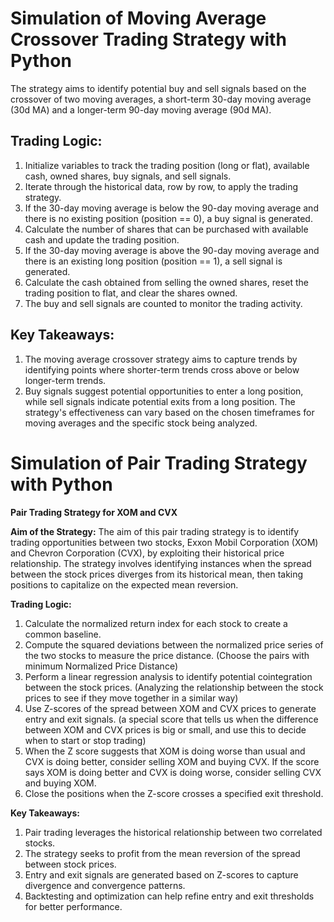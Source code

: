 # Simulation of Moving Average Crossover Trading Strategy with Python

The strategy aims to identify potential buy and sell signals based on the crossover of two moving averages, a short-term 30-day moving average (30d MA) and a longer-term 90-day moving average (90d MA).

## Trading Logic:

1. Initialize variables to track the trading position (long or flat), available cash, owned shares, buy signals, and sell signals.
2. Iterate through the historical data, row by row, to apply the trading strategy.
3. If the 30-day moving average is below the 90-day moving average and there is no existing position (position == 0), a buy signal is generated.
4. Calculate the number of shares that can be purchased with available cash and update the trading position.
5. If the 30-day moving average is above the 90-day moving average and there is an existing long position (position == 1), a sell signal is generated.
6. Calculate the cash obtained from selling the owned shares, reset the trading position to flat, and clear the shares owned.
7. The buy and sell signals are counted to monitor the trading activity.

## Key Takeaways:

1. The moving average crossover strategy aims to capture trends by identifying points where shorter-term trends cross above or below longer-term trends.
2. Buy signals suggest potential opportunities to enter a long position, while sell signals indicate potential exits from a long position.
The strategy's effectiveness can vary based on the chosen timeframes for moving averages and the specific stock being analyzed.



# Simulation of Pair Trading Strategy with Python

**Pair Trading Strategy for XOM and CVX**

**Aim of the Strategy:**
The aim of this pair trading strategy is to identify trading opportunities between two stocks, Exxon Mobil Corporation (XOM) and Chevron Corporation (CVX), by exploiting their historical price relationship. The strategy involves identifying instances when the spread between the stock prices diverges from its historical mean, then taking positions to capitalize on the expected mean reversion.

**Trading Logic:**
1. Calculate the normalized return index for each stock to create a common baseline.
2. Compute the squared deviations between the normalized price series of the two stocks to measure the price distance. (Choose the pairs with minimum Normalized Price Distance)
3. Perform a linear regression analysis to identify potential cointegration between the stock prices. (Analyzing the relationship between the stock prices to see if they move together in a similar way)
4. Use Z-scores of the spread between XOM and CVX prices to generate entry and exit signals. (a special score that tells us when the difference between XOM and CVX prices is big or small, and use this to decide when to start or stop trading)
5. When the Z score suggests that XOM is doing worse than usual and CVX is doing better, consider selling XOM and buying CVX. If the score says XOM is doing better and CVX is doing worse, consider selling CVX and buying XOM.
6. Close the positions when the Z-score crosses a specified exit threshold.

**Key Takeaways:**
1. Pair trading leverages the historical relationship between two correlated stocks.
2. The strategy seeks to profit from the mean reversion of the spread between stock prices.
3. Entry and exit signals are generated based on Z-scores to capture divergence and convergence patterns.
4. Backtesting and optimization can help refine entry and exit thresholds for better performance.
